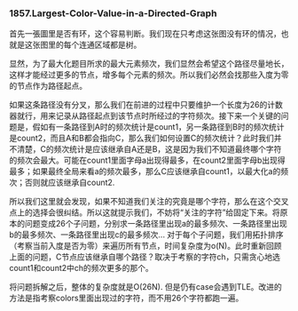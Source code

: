### 1857.Largest-Color-Value-in-a-Directed-Graph

首先一張圖里是否有环，这个容易判断。我们现在只考虑这张图没有环的情况，也就是这张图里的每个连通区域都是树。

显然，为了最大化题目所求的最大元素频次，我们显然会希望这个路径尽量地长，这样才能经过更多的节点，增多每个元素的频次。所以我们必然会找那些入度为零的节点作为路径起点。

如果这条路径没有分叉，那么我们在前进的过程中只要维护一个长度为26的计数器就行，用来记录从路径起点到该节点时所经过的字符频次。接下来一个关键的问题是，假如有一条路径到A时的频次统计是count1，另一条路径到B时的频次统计是count2，而且A和B都会指向C，那么我们如何设置C的频次统计？此时我们并不清楚，C的频次统计是应该继承自A还是B，这是因为我们不知道最终哪个字符的频次会最大。可能在count1里面字母a出现得最多，在count2里面字母b出现得最多；如果最终全局来看a的频次最多，那么C应该继承自count1，以最大化a的频次；否则就应该继承自count2.

所以我们这里就会发现，如果不知道我们关注的究竟是哪个字符，那么在这个交叉点上的选择会很纠结。所以这就提示我们，不妨将“关注的字符”给固定下来。将原本的问题变成26个子问题，分别求一条路径里出现a的最多频次、一条路径里出现b的最多频次、一条路径里出现c的最多频次... 对于每个子问题，我们用拓扑排序（考察当前入度是否为零）来遍历所有节点，时间复杂度为o(N)。此时重新回顾上面的问题，C节点应该继承自哪个路径？取决于考察的字符ch，只需贪心地选count1和count2中ch的频次更多的那个。

将问题拆解之后，整体的复杂度就是O(26N). 但是仍有case会遇到TLE。改进的方法是指考察colors里面出现过的字符，而不用26个字符都跑一遍。

